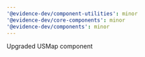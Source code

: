 ```yaml
---
'@evidence-dev/component-utilities': minor
'@evidence-dev/core-components': minor
'@evidence-dev/components': minor
---
```


Upgraded USMap component
